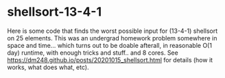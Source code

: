 # shellsort-13-4-1

Here is some code that finds the worst possible input for (13-4-1) shellsort on 25 elements. This was an undergrad homework problem somewhere in space and time... 
which turns out to be doable afterall, in reasonable O(1 day) runtime, with enough tricks and stuff.. and 8 cores. See https://dm248.github.io/posts/20201015_shellsort.html for details (how it works, what does what, etc).
